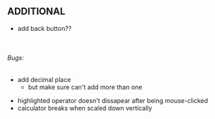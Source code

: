 ## ADDITIONAL
* add back button?? 

</br>

###### _Bugs:_
* add decimal place
    * but make sure can't add more than one
+ highlighted operator doesn't dissapear after being mouse-clicked
+ calculator breaks when scaled down vertically